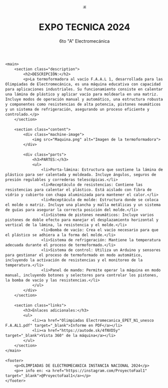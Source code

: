 <!DOCTYPE html>
<html lang="es">
<head>
    <meta charset="UTF-8">
    <meta name="viewport" content="width=device-width, initial-scale=1.0">
    <title>F.A.A.L. I - Termoformadora</title>
    <link rel="stylesheet" href="styles.css">
</head>
<body>
    <header>
        <img src="logo.jpg" alt="Logo del Proyecto" class="logo"> <!-- Añadir el logo del proyecto -->
        <h1>EXPO TECNICA 2024</h1>
        <p>6to "A" Electromecánica</p>
    </header>

    <main>
        <section class="description">
            <h2>DESCRIPCIÓN:</h2>
            <p>La termoformadora al vacío F.A.A.L 1, desarrollada para las Olimpiadas de Electromecánica, es una máquina educativa con capacidad para aplicaciones industriales. Su funcionamiento consiste en calentar una lámina de plástico y aplicar vacío para moldearla en una matriz. Incluye modos de operación manual y automático, una estructura robusta y componentes como resistencias de alta potencia, pistones neumáticos y un sistema de refrigeración, asegurando un proceso eficiente y controlado.</p>
        </section>

        <section class="content">
            <div class="machine-image">
                <img src="Maquina.png" alt="Imagen de la termoformadora">
            </div>
            
            <div class="parts">
                <h3>PARTES:</h3>
                <ul>
                    <li>Porta-lámina: Estructura que sostiene la lámina de plástico para ser calentada y moldeada. Incluye ángulos, seguros de presión regulables y correderas telescópicas.</li>
                    <li>Receptáculo de resistencias: Contiene las resistencias para calentar el plástico. Está aislado con fibra de vidrio y cubierto con chapa aluminizada para mantener el calor.</li>
                    <li>Receptáculo de molde: Estructura donde se coloca el molde o matriz. Incluye una plancha y malla metálicas y un sistema de guías para asegurar la correcta posición del molde.</li>
                    <li>Sistema de pistones neumáticos: Incluye varios pistones de doble efecto para manejar el desplazamiento horizontal y vertical de la lámina, la resistencia y el molde.</li>
                    <li>Bomba de vacío: Crea el vacío necesario para que el plástico se adhiera a la forma del molde.</li>
                    <li>Sistema de refrigeración: Mantiene la temperatura adecuada durante el proceso de termoformado.</li>
                    <li>Sistema de control: Utiliza un Arduino y sensores para gestionar el proceso de termoformado en modo automático, incluyendo la activación de resistencias y el monitoreo de la temperatura.</li>
                    <li>Panel de mando: Permite operar la máquina en modo manual, incluyendo botones y selectores para controlar los pistones, la bomba de vacío y las resistencias.</li>
                </ul>
            </div>
        </section>

        <section class="links">
            <h3>Enlaces adicionales:</h3>
            <ul>
                <li><a href="Olimpiadas Electromecanica_EPET_N1_unesco F.A.AL1.pdf" target="_blank">Informe en PDF</a></li>
                <li><a href="https://autode.sk/4fNVD5y" target="_blank">Vista 360° de la máquina</a></li>
            </ul>
        </section>
    </main>

    <footer>
        <p>OLIMPIADAS DE ELECTROMECANICA INSTANCIA NACIONAL 2024</p>
        <p>+ info en: <a href="https://instagram.com/ProyectoFaal1" target="_blank">@ProyectoFaal1</a></p>
    </footer>
</body>
</html>
